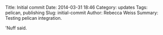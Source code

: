 Title: Initial commit
Date: 2014-03-31 18:46
Category: updates
Tags: pelican, publishing
Slug: initial-commit
Author: Rebecca Weiss
Summary: Testing pelican integration.

'Nuff said.